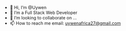 - 👋 Hi, I’m @Uywen
- 👀 I’m a Full Stack Web Developer
- 💞️ I’m looking to collaborate on ...
- 📫 How to reach me email: uywenafrica27@gmail.com

<!---
Uywen/Uywen is a ✨ special ✨ repository because its `README.md` (this file) appears on your GitHub profile.
You can click the Preview link to take a look at your changes.
--->
